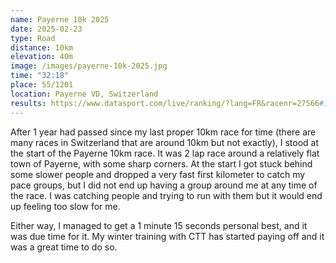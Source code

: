 ```yaml
---
name: Payerne 10k 2025
date: 2025-02-23
type: Road
distance: 10km
elevation: 40m
image: /images/payerne-10k-2025.jpg
time: "32:18"
place: 55/1201
location: Payerne VD, Switzerland
results: https://www.datasport.com/live/ranking/?lang=FR&racenr=27566#1_621D1B
---
```


After 1 year had passed since my last proper 10km race for time (there are many races in Switzerland that are around 10km but not exactly), I stood at the start of the Payerne 10km race. It was 2 lap race around a relatively flat town of Payerne, with some sharp corners. At the start I got stuck behind some slower people and dropped a very fast first kilometer to catch my pace groups, but I did not end up having a group around me at any time of the race. I was catching people and trying to run with them but it would end up feeling too slow for me.

Either way, I managed to get a 1 minute 15 seconds personal best, and it was due time for it. My winter training with CTT has started paying off and it was a great time to do so.
